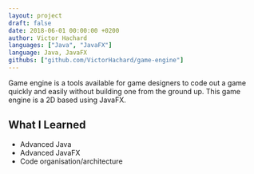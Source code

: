```yaml
---
layout: project
draft: false
date: 2018-06-01 00:00:00 +0200
author: Victor Hachard
languages: ["Java", "JavaFX"]
language: Java, JavaFX
githubs: ["github.com/VictorHachard/game-engine"]
---
```


Game engine is a tools available for game designers to code out a game quickly and easily without building one from the ground up. This game engine is a 2D based using JavaFX.

## What I Learned

- Advanced Java
- Advanced JavaFX
- Code organisation/architecture
